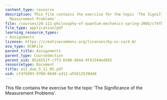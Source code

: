 ```yaml
---
content_type: resource
description: This file contains the exercise for the topic 'The Significance of the
  Measurement Problems'.
file: /courses/24-111-philosophy-of-quantum-mechanics-spring-2005/cf4fb99397080648a312a55612539ddd_a12_due_5_11_05.pdf
file_type: application/pdf
learning_resource_types:
- Assignments
license: https://creativecommons.org/licenses/by-nc-sa/4.0/
ocw_type: OCWFile
parent_title: Assignments
parent_type: CourseSection
parent_uid: 8526551f-c7f3-b580-d944-9f41544ed892
resourcetype: Document
title: a12_due_5_11_05.pdf
uid: cf4fb993-9708-0648-a312-a55612539ddd
---
```

This file contains the exercise for the topic 'The Significance of the Measurement Problems'.